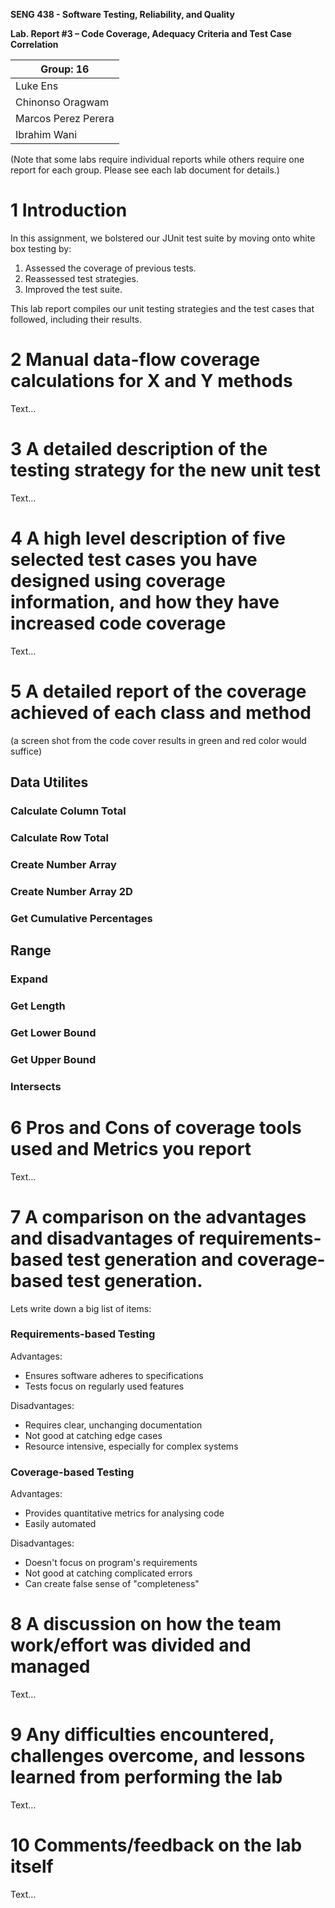 **SENG 438 - Software Testing, Reliability, and Quality**

**Lab. Report #3 – Code Coverage, Adequacy Criteria and Test Case Correlation**

| Group: 16           |
| ------------------- |
| Luke Ens            |
| Chinonso Oragwam    |
| Marcos Perez Perera |
| Ibrahim Wani        |

(Note that some labs require individual reports while others require one report
for each group. Please see each lab document for details.)

# 1 Introduction

In this assignment, we bolstered our JUnit test suite by moving onto white box testing by:
1. Assessed the coverage of previous tests.
2. Reassessed test strategies.
3. Improved the test suite. 

This lab report compiles our unit testing strategies and the test cases that followed, including their results. 

# 2 Manual data-flow coverage calculations for X and Y methods

Text…

# 3 A detailed description of the testing strategy for the new unit test

Text…

# 4 A high level description of five selected test cases you have designed using coverage information, and how they have increased code coverage

Text…

# 5 A detailed report of the coverage achieved of each class and method 
(a screen shot from the code cover results in green and red color would suffice)

## Data Utilites

### Calculate Column Total

### Calculate Row Total

### Create Number Array

### Create Number Array 2D

### Get Cumulative Percentages

## Range

### Expand

### Get Length

### Get Lower Bound 

### Get Upper Bound

### Intersects

# 6 Pros and Cons of coverage tools used and Metrics you report

Text…

# 7 A comparison on the advantages and disadvantages of requirements-based test generation and coverage-based test generation.

Lets write down a big list of items:

### Requirements-based Testing
Advantages:
- Ensures software adheres to specifications
- Tests focus on regularly used features

Disadvantages:
- Requires clear, unchanging documentation
- Not good at catching edge cases
- Resource intensive, especially for complex systems

### Coverage-based Testing
Advantages:
- Provides quantitative metrics for analysing code
- Easily automated

Disadvantages:
- Doesn't focus on program's requirements
- Not good at catching complicated errors 
- Can create false sense of "completeness"

# 8 A discussion on how the team work/effort was divided and managed

Text…

# 9 Any difficulties encountered, challenges overcome, and lessons learned from performing the lab

Text…

# 10 Comments/feedback on the lab itself

Text…
